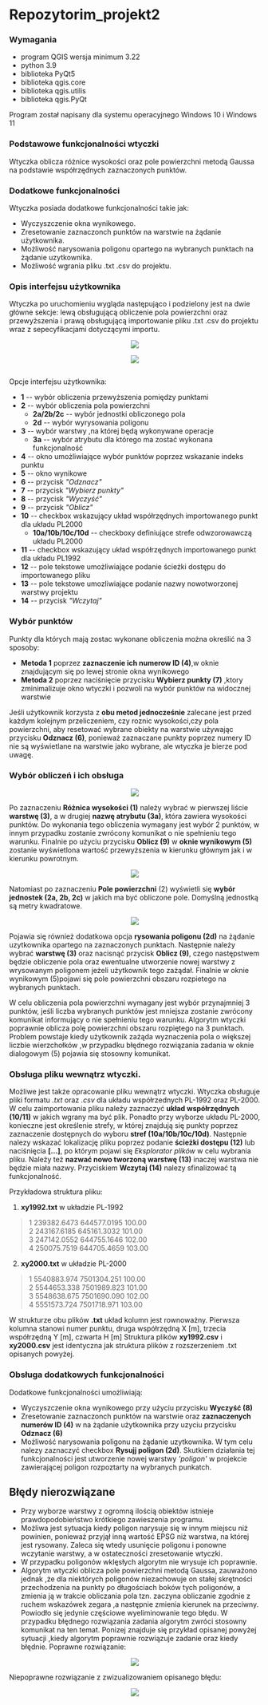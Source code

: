 # Repozytorim_projekt2
### Wymagania 
- program QGIS wersja minimum 3.22
- python 3.9
- biblioteka PyQt5
- biblioteka qgis.core
- biblioteka qgis.utilis
- biblioteka qgis.PyQt

Program został napisany dla systemu operacyjnego Windows 10 i Windows 11
### Podstawowe funkcjonalności wtyczki  
Wtyczka oblicza różnice wysokości oraz pole powierzchni metodą Gaussa na podstawie współrzędnych zaznaczonych punktów. 
### Dodatkowe funkcjonalności
Wtyczka posiada dodatkowe funkcjonalności takie jak:
- Wyczyszczenie okna wynikowego.
- Zresetowanie zaznaczonch punktów na warstwie na żądanie użytkownika.
- Możliwość narysowania poligonu opartego na wybranych punktach na żądanie uzytkownika.
- Możliwość wgrania pliku .txt .csv do projektu.


### Opis interfejsu użytkownika
Wtyczka po uruchomieniu wygląda następująco i podzielony jest na dwie główne sekcje: lewą obsługującą obliczenie pola powierzchni oraz przewyższenia i prawą obsługującą importowanie pliku .txt .csv do projektu wraz z sepecyfikacjami dotyczącymi importu. 
<!--
<p align="center">
  <img src="https://i.imgur.com/d80RQHe.png" />
</p>
-->
<p align="center">
  <img src="https://i.imgur.com/NuLO186.png width="50%"" />
</p>

<p align="center">
  <img src="https://i.imgur.com/Jyh7B0k.png width="50%"" />
</p>

<p align="center">
  <img ![image](https://github.com/Oskarson2137/git_proj1/assets/166397694/f56a0dc1-df70-4ca2-9543-2fcb6a8d8b34) />
</p>


Opcje interfejsu użytkownika:
- **1** -- wybór obliczenia przewyższenia pomiędzy punktami
- **2** -- wybór obliczenia pola powierzchni
    - **2a/2b/2c** -- wybór jednostki obliczonego pola 
    - **2d** -- wybór wyrysowania poligonu
- **3** -- wybór warstwy ,na której będą wykonywane operacje
    - **3a** -- wybór atrybutu dla którego ma zostać wykonana funkcjonalność
- **4** -- okno umożliwiające wybór punktów poprzez wskazanie indeks punktu
- **5** -- okno wynikowe
- **6** -- przycisk *"Odznacz"*
- **7** -- przycisk *"Wybierz punkty"*
- **8** -- przycisk *"Wyczyść"*
- **9** -- przycisk *"Oblicz"*
- **10** -- checkbox wskazujący układ współrzędnych importowanego punkt dla układu PL2000
    - **10a/10b/10c/10d** -- checkboxy definiujące strefe odwzorowawczą układu PL2000
- **11** -- checkbox wskazujący układ współrzędnych importowanego punkt dla układu PL1992
- **12** -- pole tekstowe umożliwiające podanie ścieżki dostępu do importowanego pliku
- **13** -- pole tekstowe umozliwiające podanie nazwy nowotworzonej warstwy projektu
- **14** -- przycisk *"Wczytaj"*

### Wybór punktów
Punkty dla których  mają zostac wykonane obliczenia można określić na 3 sposoby:
- **Metoda 1** poprzez **zaznaczenie ich numerow ID (4)**,w oknie znajdującym się po lewej stronie okna wynikowego
- **Metoda 2** poprzez naciśnięcie przycisku **Wybierz punkty (7)** ,ktory zminimalizuje okno wtyczki i pozwoli na wybór punktów na widocznej warstwie

Jeśli użytkownik korzysta z **obu metod jednocześnie** zalecane jest przed każdym kolejnym przeliczeniem, czy roznic wysokości,czy pola powierzchni, aby resetować wybrane obiekty na warstwie używając przycisku **Odznacz (6)**, ponieważ zaznaczane punkty poprzez numery ID nie są wyświetlane na warstwie jako wybrane, ale wtyczka je bierze pod uwagę.

### Wybór obliczeń i ich obsługa
<p align="center">
  <img src="https://i.imgur.com/8sLBPZb.png" />
</p>

Po zaznaczeniu **Różnica wysokości (1)** należy wybrać w pierwszej liście **warstwę (3)**, a w drugiej **nazwę atrybutu (3a)**, która zawiera wysokości punktów. 
Do wykonania tego obliczenia wymagany jest wybór 2 punktów, w innym przypadku zostanie zwrócony komunikat o nie spełnieniu tego warunku. 
Finalnie po użyciu przycisku **Oblicz (9)** w **oknie wynikowym (5)** zostanie wyświetlona wartość przewyższenia w kierunku głównym jak i w kierunku powrotnym. 

<p align="center">
  <img src="https://i.imgur.com/d2w7huc.png" />
</p>

Natomiast po zaznaczeniu **Pole powierzchni** (2) wyświetli się **wybór jednostek (2a, 2b, 2c)** w jakich ma być obliczone pole. Domyślną jednostką są metry kwadratowe.

<p align="center">
  <img src="https://i.imgur.com/Xp8TP5K.png" />
</p>

Pojawia się również dodatkowa opcja **rysowania poligonu (2d)** na żądanie uzytkownika opartego na zaznaczonych punktach. 
Następnie należy wybrać **warstwę (3)** oraz nacisnąć przycisk **Oblicz (9)**, czego następstwem będzie obliczenie pola oraz ewentualne utworzenie nowej warstwy z wrysowanym poligonem jeżeli użytkownik tego zażądał.
Finalnie w oknie wynikowym (5)pojawi się pole powierzchni obszaru rozpietego na wybranych punktach.

W celu obliczenia pola powierzchni wymagany jest wybór przynajmniej 3 punktów, jeśli liczba wybranych punktów jest mniejsza zostanie zwrócony komunikat informujący o nie spełnieniu tego warunku.
Algorytm wtyczki poprawnie oblicza polę powierzchni obszaru rozpiętego na 3 punktach. Problem powstaje kiedy użytkownik zażąda wyznaczenia pola o większej liczbie wierzchołków ,w przypadku błędnego rozwiązania zadania w oknie dialogowym (5) pojawia się stosowny komunikat.
<!--
**UWAGA**: W celu obliczenia pola powierzchni należy wybrać metodę 1 lub metodę 3 wyboru punktu ,czyli zaznaczenie punktów bezpośrednio na warstwie. Zastosowanie metody 2 zwraca błędny wynik na warstwach, których struktura tabeli atrybutów jest różna od struktur przedstawionych poniżej w **Obsługa pliku wewnątrz wtyczki.**.
-->


### Obsługa pliku wewnątrz wtyczki.
Możliwe jest także opracowanie pliku wewnątrz wtyczki. Wtyczka obsługuje pliki formatu *.txt* oraz *.csv* dla układu współrzednych PL-1992 oraz PL-2000.
W celu zaimportowania pliku należy zaznaczyć **układ współrzędnych (10/11)** w jakich wgrany ma być plik. Ponadto przy wyborze układu PL-2000, konieczne jest określenie strefy, w której znajdują się punkty poprzez zaznaczenie dostępnych do wyboru **stref (10a/10b/10c/10d)**. Następnie nalezy wskazać lokalizację pliku poprzez podanie **ścieżki dostępu (12)** lub naciśnięcia **[...]**, po którym pojawi się *Eksplorator plików* w celu wybrania pliku. Należy też **nazwać nowo tworzoną warstwę (13)** inaczej warstwa nie będzie miała nazwy. Przyciskiem **Wczytaj (14)** nalezy sfinalizować tą funkcjonalność.

Przykładowa struktura pliku:
1. **xy1992.txt** w układzie PL-1992
>1 239382.6473 644577.0195 100.00\
>2 243167.6185 645161.3032 101.00\
>3 247142.0552 644755.1646 102.00\
>4 250075.7519 644705.4659 103.00
2. **xy2000.txt** w układzie PL-2000
>1 5540883.974 7501304.251 100.00\
>2 5544653.338 7501989.823 101.00\
>3 5548638.675 7501690.090 102.00\
>4 5551573.724 7501718.971 103.00

W strukturze obu plików **.txt** układ kolumn jest rownoważny. Pierwsza kolumna stanowi numer punktu, druga współrzędną X [m], trzecia współrzędną Y [m], czwarta H [m] <!--w odpowiednim  układzie odniesienia wysokosci tj. PL1992 - PL-KRON86-NH, PL2000 - PL-EUFRV2007-NH. -->
Struktura plików **xy1992.csv** i **xy2000.csv** jest identyczna jak struktura plików z rozszerzeniem .txt opisanych powyżej.
### Obsługa dodatkowych funkcjonalności
Dodatkowe funkcjonalności umożliwiają:
- Wyczyszczenie okna wynikowego przy użyciu przycisku **Wyczyść (8)**
- Zresetowanie zaznaczonch punktów na warstwie oraz **zaznaczenych numerów ID (4)** w na żądanie użytkownika przy uzyciu przycisku **Odznacz (6)**
- Możliwość narysowania poligonu na żądanie uzytkownika. W tym celu nalezy zaznaczyć checkbox **Rysujj poligon (2d)**. Skutkiem działania tej funkcjonalności jest utworzenie nowej warstwy *'poligon'* w projekcie zawierającej poligon rozpoztarty na wybranych punkatch.
<!--
## Uwagi
W celu obliczenia przewyższenia nie ma zanaczenia jaka metoda zaznaczania punktow będzie wybrana, natomiast przy wyznaczeniu pola powierzchni zaleca się zaznaczanie punktów metodą 1 lub 3.

## Błędy rozwiązane
- Przy wyznaczaniu pola powierzchni algorytm wtyczki źle interpretuje punkty zaznaczone metoda 2. Aby zapewnic prawidłowość wyznaczenia pola należy postępowac zgodnie z schematem obsługi przedstawionym powyżej. Ponadto funkcjonalność wtyczki została ograniczona do mozliwości wyboru punktów metodą 1 oraz 3. 
-->
## Błędy nierozwiązane
- Przy wyborze warstwy z ogromną ilością obiektów istnieje prawdopodobieństwo krótkiego zawieszenia programu.
- Możliwa jest sytuacja kiedy poligon narysuje się w innym miejscu niż powinien, ponieważ przyjął inną wartość EPSG niż warstwa, na której jest rysowany. Zaleca się wtedy usunięcie poligonu i ponowne wczytanie warstwy, a w ostateczności zresetowanie wtyczki.
- W przypadku poligonów wklęsłych algorytm nie wrysuje ich poprawnie.
- Algorytm wtyczki oblicza pole powierzchni metodą Gaussa, zauważono jednak ,że dla niektórych poligonów niezachowuje on stałej skrętności przechodzenia na punkty po długościach boków tych poligonów, a zmienia ją w trakcie obliczania pola tzn. zaczyna obliczanie zgodnie z ruchem wskazówek zegara ,a następnie zmienia kierunek na przeciwny. Powiodło się jedynie częściowe wyeliminowanie tego błędu. W przypadku błędnego rozwiązania zadania algorytm zwróci stosowny komunikat na ten temat. Ponizej znajduje się przykład opisanej powyżej sytuacji ,kiedy algorytm poprawnie rozwiązuje zadanie oraz kiedy błędnie. 
Poprawne rozwiązanie: 

<p align="center">
  <img src="https://i.imgur.com/CKwXZ26.png" />
</p>

Niepoprawne rozwiązanie z zwizualizowaniem opisanego błędu: 

<p align="center">
  <img src="https://i.imgur.com/is47EGH.png" />
</p>
